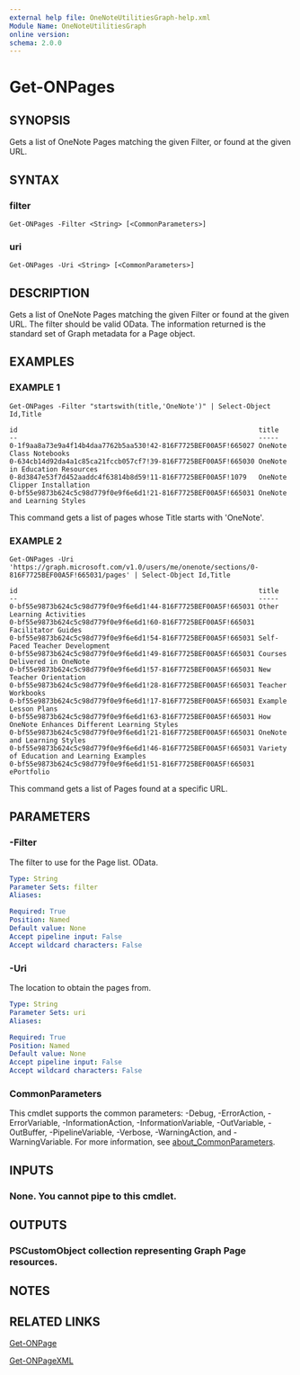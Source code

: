 ```yaml
---
external help file: OneNoteUtilitiesGraph-help.xml
Module Name: OneNoteUtilitiesGraph
online version:
schema: 2.0.0
---
```


# Get-ONPages

## SYNOPSIS
Gets a list of OneNote Pages matching the given Filter, or found at the given URL.

## SYNTAX

### filter
```
Get-ONPages -Filter <String> [<CommonParameters>]
```

### uri
```
Get-ONPages -Uri <String> [<CommonParameters>]
```

## DESCRIPTION
Gets a list of OneNote Pages matching the given Filter or found at the given URL.
The filter should be valid OData.
The information returned is the standard set of Graph metadata for a Page object.

## EXAMPLES

### EXAMPLE 1
```
Get-ONPages -Filter "startswith(title,'OneNote')" | Select-Object Id,Title

id                                                            title
--                                                            -----
0-1f9aa8a73e9a4f14b4daa7762b5aa530!42-816F7725BEF00A5F!665027 OneNote Class Notebooks
0-634cb14d92da4a1c85ca21fccb057cf7!39-816F7725BEF00A5F!665030 OneNote in Education Resources
0-8d3847e53f7d452aaddc4f63814b8d59!11-816F7725BEF00A5F!1079   OneNote Clipper Installation
0-bf55e9873b624c5c98d779f0e9f6e6d1!21-816F7725BEF00A5F!665031 OneNote and Learning Styles
```

This command gets a list of pages whose Title starts with 'OneNote'.

### EXAMPLE 2
```
Get-ONPages -Uri 'https://graph.microsoft.com/v1.0/users/me/onenote/sections/0-816F7725BEF00A5F!665031/pages' | Select-Object Id,Title

id                                                            title
--                                                            -----
0-bf55e9873b624c5c98d779f0e9f6e6d1!44-816F7725BEF00A5F!665031 Other Learning Activities
0-bf55e9873b624c5c98d779f0e9f6e6d1!60-816F7725BEF00A5F!665031 Facilitator Guides
0-bf55e9873b624c5c98d779f0e9f6e6d1!54-816F7725BEF00A5F!665031 Self-Paced Teacher Development
0-bf55e9873b624c5c98d779f0e9f6e6d1!49-816F7725BEF00A5F!665031 Courses Delivered in OneNote
0-bf55e9873b624c5c98d779f0e9f6e6d1!57-816F7725BEF00A5F!665031 New Teacher Orientation
0-bf55e9873b624c5c98d779f0e9f6e6d1!28-816F7725BEF00A5F!665031 Teacher Workbooks
0-bf55e9873b624c5c98d779f0e9f6e6d1!17-816F7725BEF00A5F!665031 Example Lesson Plans
0-bf55e9873b624c5c98d779f0e9f6e6d1!63-816F7725BEF00A5F!665031 How OneNote Enhances Different Learning Styles
0-bf55e9873b624c5c98d779f0e9f6e6d1!21-816F7725BEF00A5F!665031 OneNote and Learning Styles
0-bf55e9873b624c5c98d779f0e9f6e6d1!46-816F7725BEF00A5F!665031 Variety of Education and Learning Examples
0-bf55e9873b624c5c98d779f0e9f6e6d1!51-816F7725BEF00A5F!665031 ePortfolio
```

This command gets a list of Pages found at a specific URL.

## PARAMETERS

### -Filter
The filter to use for the Page list.
OData.

```yaml
Type: String
Parameter Sets: filter
Aliases:

Required: True
Position: Named
Default value: None
Accept pipeline input: False
Accept wildcard characters: False
```

### -Uri
The location to obtain the pages from.

```yaml
Type: String
Parameter Sets: uri
Aliases:

Required: True
Position: Named
Default value: None
Accept pipeline input: False
Accept wildcard characters: False
```

### CommonParameters
This cmdlet supports the common parameters: -Debug, -ErrorAction, -ErrorVariable, -InformationAction, -InformationVariable, -OutVariable, -OutBuffer, -PipelineVariable, -Verbose, -WarningAction, and -WarningVariable. For more information, see [about_CommonParameters](http://go.microsoft.com/fwlink/?LinkID=113216).

## INPUTS

### None. You cannot pipe to this cmdlet.
## OUTPUTS

### PSCustomObject collection representing Graph Page resources.
## NOTES

## RELATED LINKS

[Get-ONPage](Get-ONPage.md)

[Get-ONPageXML](Get-ONPageXML.md)

